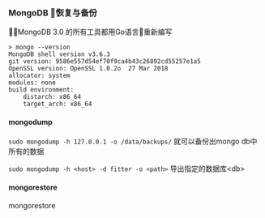 ### MongoDB 恢复与备份

MongoDB 3.0 的所有工具都用Go语言重新编写

```shell
> mongo --version
MongoDB shell version v3.6.3
git version: 9586e557d54ef70f9ca4b43c26892cd55257e1a5
OpenSSL version: OpenSSL 1.0.2o  27 Mar 2018
allocator: system
modules: none
build environment:
    distarch: x86_64
    target_arch: x86_64
```

#### mongodump
`sudo mongodump -h 127.0.0.1 -o /data/backups/`
就可以备份出mongo db中所有的数据

`sudo mongodump -h <host> -d fitter -o <path>`
导出指定的数据库\<db\>

#### mongorestore
mongorestore
